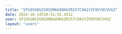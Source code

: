 ```yaml
---
title: "SP105GNSZG9S5M6G89K6ZR257C9A1YZF0VY8CVVGZ"
date: 2024-10-14T20:51:55.431Z
user: SP105GNSZG9S5M6G89K6ZR257C9A1YZF0VY8CVVGZ
layout: "users"
---
```

    